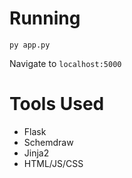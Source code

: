# Running
```
py app.py
```
Navigate to `localhost:5000`

# Tools Used
- Flask
- Schemdraw
- Jinja2
- HTML/JS/CSS